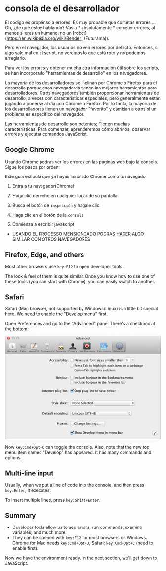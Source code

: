 # consola de el desarrollador

El código es propenso a errores. Es muy probable que cometas errores ... Oh, ¿de qué estoy hablando? Vas a * absolutamente * cometer errores, al menos si eres un humano, no un [robot] (https://en.wikipedia.org/wiki/Bender_ (Futurama)).

Pero en el navegador, los usuarios no ven errores por defecto. Entonces, si algo sale mal en el script, no veremos lo que está roto y no podemos arreglarlo.

Para ver los errores y obtener mucha otra información útil sobre los scripts, se han incorporado "herramientas de desarrollo" en los navegadores.


La mayoría de los desarrolladores se inclinan por Chrome o Firefox para el desarrollo porque esos navegadores tienen las mejores herramientas para desarrolladores. Otros navegadores también proporcionan herramientas de desarrollo, a veces con características especiales, pero generalmente están jugando a ponerse al día con Chrome o Firefox. Por lo tanto, la mayoría de los desarrolladores tienen un navegador "favorito" y cambian a otros si un problema es específico del navegador.

Las herramientas de desarrollo son potentes; Tienen muchas características. Para comenzar, aprenderemos cómo abrirlos, observar errores y ejecutar comandos JavaScript.




## Google Chrome

Usando Chrome podras ver los errores en las paginas web bajo la consola. Sigue los pasos por orden:

Este guia estipulá que ya hayas instalado Chrome como tu navegador
 
1. Entra a tu navegador(Chrome)

2. Haga clic derecho en cualquier lugar de su pantalla

3. Busca el botón de `inspección` y hagale clic

4. Haga clic en el botón de la `consola`

5. Comienza a escribir javascript
    
- USANDO EL PROCESSO MENSIONCADO PODRAS HACER ALGO SIMILAR CON OTROS NAVEGADORES 

## Firefox, Edge, and others

Most other browsers use `key:F12` to open developer tools.

The look & feel of them is quite similar. Once you know how to use one of these tools (you can start with Chrome), you can easily switch to another.

## Safari

Safari (Mac browser, not supported by Windows/Linux) is a little bit special here. We need to enable the "Develop menu" first.

Open Preferences and go to the "Advanced" pane. There's a checkbox at the bottom:

![safari](safari.png)

Now `key:Cmd+Opt+C` can toggle the console. Also, note that the new top menu item named "Develop" has appeared. It has many commands and options.

## Multi-line input

Usually, when we put a line of code into the console, and then press `key:Enter`, it executes.

To insert multiple lines, press `key:Shift+Enter`.

## Summary

- Developer tools allow us to see errors, run commands, examine variables, and much more.
- They can be opened with `key:F12` for most browsers on Windows. Chrome for Mac needs `key:Cmd+Opt+J`, Safari: `key:Cmd+Opt+C` (need to enable first).

Now we have the environment ready. In the next section, we'll get down to JavaScript.
